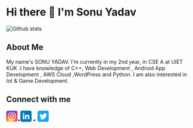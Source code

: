 # Hi there 👋 I'm Sonu Yadav

![Github stats](https://github-readme-stats.vercel.app/api?username=sonuyadav2&theme=dark&show_icons=true)
<br>
## About Me
My name's SONU YADAV. I'm currently in my 2nd year, in CSE A at UIET KUK .I have knowledge of C++, Web Development , Android App Development , AWS Cloud ,WordPress and Python.
I am also interested in Iot & Game Development.
<br>
## Connect with me

 <a href = https://www.instagram.com/___sonuyadav___><img src=https://raw.githubusercontent.com/edent/SuperTinyIcons/master/images/svg/instagram.svg height='30' 
weight='30'></a>•<a href = https://www.linkedin.com/in/sonu-yadav2/><img src=https://raw.githubusercontent.com/edent/SuperTinyIcons/master/images/svg/linkedin.svg height='30' weight='30'></a> • <a href =https://twitter.com/SonuYad51181593><img src=https://raw.githubusercontent.com/edent/SuperTinyIcons/master/images/svg/twitter.svg height='30' weight='30'></a> 



